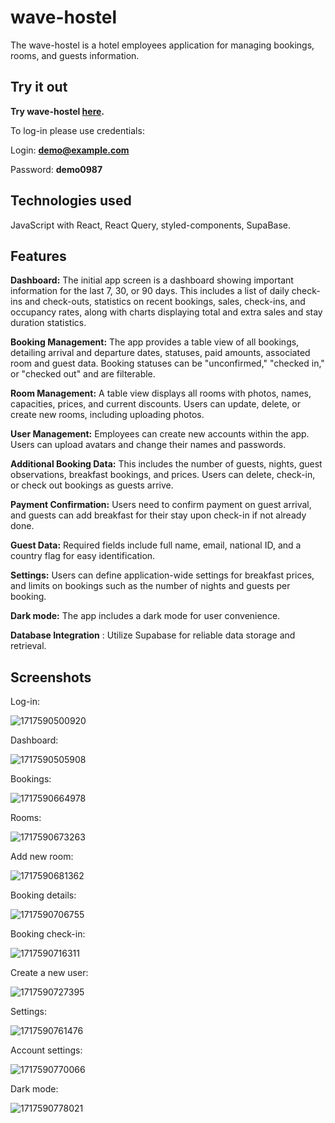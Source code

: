 # wave-hostel

The wave-hostel is a hotel employees application for managing bookings, rooms, and guests information.

## Try it out

**Try wave-hostel [here](https://wave-hostel.netlify.app/).**

To log-in please use credentials:

Login: **demo@example.com**

Password: **demo0987**

## **Technologies used**

JavaScript with React, React Query, styled-components, SupaBase.

## **Features**

**Dashboard:** The initial app screen is a dashboard showing important information for the last 7, 30, or 90 days. This includes a list of daily check-ins and check-outs, statistics on recent bookings, sales, check-ins, and occupancy rates, along with charts displaying total and extra sales and stay duration statistics.

**Booking Management:** The app provides a table view of all bookings, detailing arrival and departure dates, statuses, paid amounts, associated room and guest data. Booking statuses can be "unconfirmed," "checked in," or "checked out" and are filterable.

**Room Management:** A table view displays all rooms with photos, names, capacities, prices, and current discounts. Users can update, delete, or create new rooms, including uploading photos.

**User Management:** Employees can create new accounts within the app. Users can upload avatars and change their names and passwords.

**Additional Booking Data:** This includes the number of guests, nights, guest observations, breakfast bookings, and prices. Users can delete, check-in, or check out bookings as guests arrive.

**Payment Confirmation:** Users need to confirm payment on guest arrival, and guests can add breakfast for their stay upon check-in if not already done.

**Guest Data:** Required fields include full name, email, national ID, and a country flag for easy identification.

**Settings:** Users can define application-wide settings for breakfast prices, and limits on bookings such as the number of nights and guests per booking.

**Dark mode:** The app includes a dark mode for user convenience.

**Database Integration** : Utilize Supabase for reliable data storage and retrieval.

## Screenshots

Log-in:

![1717590500920](image/readme/1717590500920.png)

Dashboard:

![1717590505908](image/readme/1717590505908.png)

Bookings:

![1717590664978](image/readme/1717590664978.png)

Rooms:

![1717590673263](image/readme/1717590673263.png)

Add new room:

![1717590681362](image/readme/1717590681362.png)

Booking details:

![1717590706755](image/readme/1717590706755.png)

Booking check-in:

![1717590716311](image/readme/1717590716311.png)

Create a new user:

![1717590727395](image/readme/1717590727395.png)

Settings:

![1717590761476](image/readme/1717590761476.png)

Account settings:

![1717590770066](image/readme/1717590770066.png)

Dark mode:

![1717590778021](image/readme/1717590778021.png)

